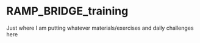 # RAMP_BRIDGE_training

Just where I am putting whatever materials/exercises and daily challenges here
